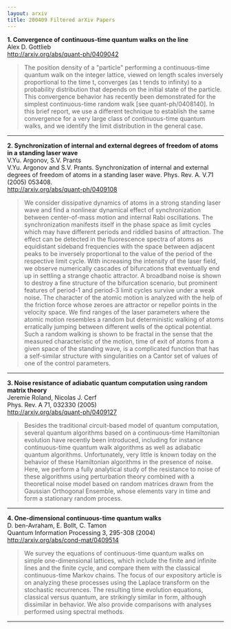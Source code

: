 ```yaml
---
layout: arxiv
title: 200409 Filtered arXiv Papers
---
```


**1.    Convergence of continuous-time quantum walks on the line**  
Alex D. Gottlieb  
http://arxiv.org/abs/quant-ph/0409042  
<blockquote>
<p>
The position density of a "particle" performing a continuous-time quantum walk on the integer lattice, viewed on length scales inversely proportional to the time t, converges (as t tends to infinity) to a probability distribution that depends on the initial state of the particle. This convergence behavior has recently been demonstrated for the simplest continuous-time random walk [see quant-ph/0408140]. In this brief report, we use a different technique to establish the same convergence for a very large class of continuous-time quantum walks, and we identify the limit distribution in the general case.
</p>
</blockquote>

------

**2.    Synchronization of internal and external degrees of freedom of atoms in a standing laser wave**  
V.Yu. Argonov, S.V. Prants  
V.Yu. Argonov and S.V. Prants. Synchronization of internal and external degrees of freedom of atoms in a standing laser wave. Phys. Rev. A. V.71 (2005) 053408.  
http://arxiv.org/abs/quant-ph/0409108  
<blockquote>
<p>
We consider dissipative dynamics of atoms in a strong standing laser wave and find a nonlinear dynamical effect of synchronization between center-of-mass motion and internal Rabi oscillations. The synchronization manifests itself in the phase space as limit cycles which may have different periods and riddled basins of attraction. The effect can be detected in the fluorescence spectra of atoms as equidistant sideband frequencies with the space between adjacent peaks to be inversely proportional to the value of the period of the respective limit cycle. With increasing the intensity of the laser field, we observe numerically cascades of bifurcations that eventually end up in settling a strange chaotic attractor. A broadband noise is shown to destroy a fine structure of the bifurcation scenario, but prominent features of period-1 and period-3 limit cycles survive under a weak noise. The character of the atomic motion is analyzed with the help of the friction force whose zeroes are attractor or repellor points in the velocity space. We find ranges of the laser parameters where the atomic motion resembles a random but deterministic walking of atoms erratically jumping between different wells of the optical potential. Such a random walking is shown to be fractal in the sense that the measured characteristic of the motion, time of exit of atoms from a given space of the standing wave, is a complicated function that has a self-similar structure with singularities on a Cantor set of values of one of the control parameters.
</p>
</blockquote>

------

**3.    Noise resistance of adiabatic quantum computation using random matrix theory**  
Jeremie Roland, Nicolas J. Cerf  
Phys. Rev. A 71, 032330 (2005)  
http://arxiv.org/abs/quant-ph/0409127  
<blockquote>
<p>
Besides the traditional circuit-based model of quantum computation, several quantum algorithms based on a continuous-time Hamiltonian evolution have recently been introduced, including for instance continuous-time quantum walk algorithms as well as adiabatic quantum algorithms. Unfortunately, very little is known today on the behavior of these Hamiltonian algorithms in the presence of noise. Here, we perform a fully analytical study of the resistance to noise of these algorithms using perturbation theory combined with a theoretical noise model based on random matrices drawn from the Gaussian Orthogonal Ensemble, whose elements vary in time and form a stationary random process.
</p>
</blockquote>

------

**4.    One-dimensional continuous-time quantum walks**  
D. ben-Avraham, E. Bollt, C. Tamon  
Quantum Information Processing 3, 295-308 (2004)  
http://arxiv.org/abs/cond-mat/0409514  
<blockquote>
<p>
We survey the equations of continuous-time quantum walks on simple one-dimensional lattices, which include the finite and infinite lines and the finite cycle, and compare them with the classical continuous-time Markov chains. The focus of our expository article is on analyzing these processes using the Laplace transform on the stochastic recurrences. The resulting time evolution equations, classical versus quantum, are strikingly similar in form, although dissimilar in behavior. We also provide comparisons with analyses performed using spectral methods.
</p>
</blockquote>

------

